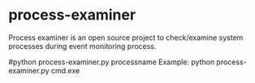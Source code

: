 # process-examiner

Process examiner is an open source project to check/examine system processes during event monitoring process.

#python process-examiner.py processname
Example: python process-examiner.py cmd.exe
